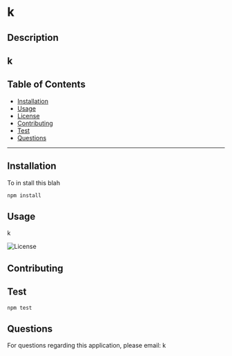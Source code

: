 # k
  ## Description
  k
  ---
  ## Table of Contents

  * [Installation](#installation)
  * [Usage](#usage)
  * [License](#license)
  * [Contributing](#contributing)
  * [Test](#test)
  * [Questions](#questions)
 ---
 ## Installation
  To in stall this blah
  ```
  npm install
  ```

  ## Usage
  k

  ![License](https://img.shields.io/badge/License-License-Apache%202.0-blue)

  ## Contributing
  

  ## Test

  ```
  npm test
  ```

  ## Questions
  For questions regarding this application, please email: 
  k
 





